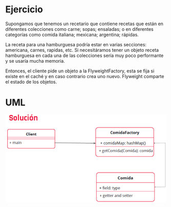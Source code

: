 # Ejercicio
Supongamos que tenemos un recetario que contiene recetas que están
en diferentes colecciones como carne; sopas; ensaladas; o en diferentes
categorías como comida italiana; mexicana; argentina; rápidas.

La receta para una hamburguesa podría estar en varias
secciones: americana, carnes, rapidas, etc. Si necesitáramos
tener un objeto receta hamburguesa en cada una de las
colecciones sería muy poco performante y se usaría mucha
memoria.

Entonces, el cliente pide un objeto a la FlyweightFactory, esta se
fija si existe en el caché y en caso contrario crea uno nuevo.
Flyweight comparte el estado de los objetos.

# UML
![img.png](img.png)